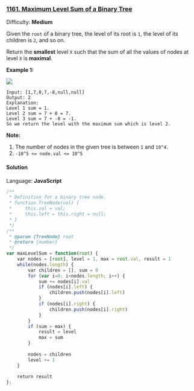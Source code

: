 ### [1161\. Maximum Level Sum of a Binary Tree](https://leetcode.com/problems/maximum-level-sum-of-a-binary-tree/)

Difficulty: **Medium**


Given the `root` of a binary tree, the level of its root is `1`, the level of its children is `2`, and so on.

Return the **smallest** level `X` such that the sum of all the values of nodes at level `X` is **maximal**.

**Example 1:**

**![](https://assets.leetcode.com/uploads/2019/05/03/capture.JPG)**

```
Input: [1,7,0,7,-8,null,null]
Output: 2
Explanation: 
Level 1 sum = 1.
Level 2 sum = 7 + 0 = 7.
Level 3 sum = 7 + -8 = -1.
So we return the level with the maximum sum which is level 2.
```

**Note:**

1.  The number of nodes in the given tree is between `1` and `10^4`.
2.  `-10^5 <= node.val <= 10^5`


#### Solution

Language: **JavaScript**

```javascript
/**
 * Definition for a binary tree node.
 * function TreeNode(val) {
 *     this.val = val;
 *     this.left = this.right = null;
 * }
 */
/**
 * @param {TreeNode} root
 * @return {number}
 */
var maxLevelSum = function(root) {
    var nodes = [root], level = 1, max = root.val, result = 1
    while(nodes.length) {
        var children = [], sum = 0
        for (var i=0; i<nodes.length; i++) {
            sum += nodes[i].val
            if (nodes[i].left) {
                children.push(nodes[i].left)
            }
            if (nodes[i].right) {
                children.push(nodes[i].right)
            }
        }
        if (sum > max) {
            result = level
            max = sum
        }
        
        nodes = children
        level += 1
    }
    
    return result
};
```